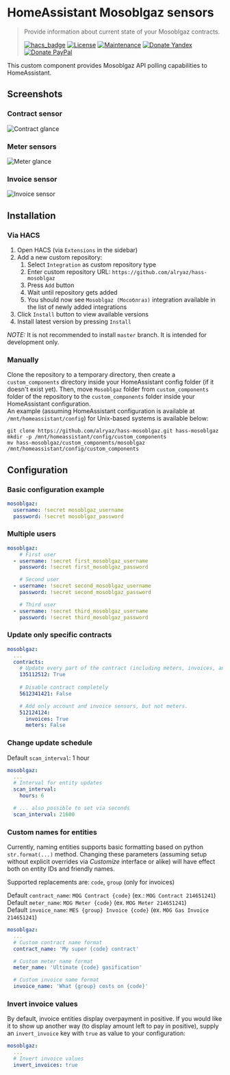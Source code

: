 # HomeAssistant Mosoblgaz sensors
> Provide information about current state of your Mosoblgaz contracts.
>
>[![hacs_badge](https://img.shields.io/badge/HACS-Custom-orange.svg)](https://github.com/custom-components/hacs)
>[![License](https://img.shields.io/badge/License-MIT-yellow.svg)](https://opensource.org/licenses/MIT)
>[![Maintenance](https://img.shields.io/badge/Maintained%3F-yes-green.svg)](https://github.com/alryaz/hass-mosoblgaz/graphs/commit-activity)
>[![Donate Yandex](https://img.shields.io/badge/Donate-Yandex-red.svg)](https://money.yandex.ru/to/410012369233217)
>[![Donate PayPal](https://img.shields.io/badge/Donate-Paypal-blueviolet.svg)](https://www.paypal.me/alryaz)

This custom component provides Mosoblgaz API polling capabilities to HomeAssistant.

## Screenshots
### Contract sensor
![Contract glance](https://raw.githubusercontent.com/alryaz/hass-mosoblgaz/master/images/contract_glance.png)

### Meter sensors
![Meter glance](https://raw.githubusercontent.com/alryaz/hass-mosoblgaz/master/images/meter_glance.png)

### Invoice sensor
![Invoice sensor](https://raw.githubusercontent.com/alryaz/hass-mosoblgaz/master/images/invoice_glance.png)

## Installation
### Via HACS
1. Open HACS (via `Extensions` in the sidebar)
1. Add a new custom repository:
   1. Select `Integration` as custom repository type
   1. Enter custom repository URL: `https://github.com/alryaz/hass-mosoblgaz`
   1. Press `Add` button
   1. Wait until repository gets added 
   1. You should now see `Mosoblgaz (Мособлгаз)` integration available in the list of newly added integrations
1. Click `Install` button to view available versions
1. Install latest version by pressing `Install`

_NOTE:_ It is not recommended to install `master` branch. It is intended for development only. 

### Manually
Clone the repository to a temporary directory, then create a `custom_components` directory inside your HomeAssistant
config folder (if it doesn't exist yet). Then, move `Mosoblgaz` folder from `custom_components` folder of
the repository to the `custom_components` folder inside your HomeAssistant configuration.  
An example (assuming HomeAssistant configuration is available at `/mnt/homeassistant/config`) for Unix-based
systems is available below:
```
git clone https://github.com/alryaz/hass-mosoblgaz.git hass-mosoblgaz
mkdir -p /mnt/homeassistant/config/custom_components
mv hass-mosoblgaz/custom_components/mosoblgaz /mnt/homeassistant/config/custom_components
```

## Configuration
### Basic configuration example
```yaml
mosoblgaz:
  username: !secret mosoblgaz_username
  password: !secret mosoblgaz_password
```

### Multiple users
```yaml
mosoblgaz:
    # First user
  - username: !secret first_mosoblgaz_username
    password: !secret first_mosoblgaz_password

    # Second user
  - username: !secret second_mosoblgaz_username
    password: !secret second_mosoblgaz_password

    # Third user
  - username: !secret third_mosoblgaz_username
    password: !secret third_mosoblgaz_password 
```

### Update only specific contracts
```yaml
mosoblgaz:
  ...
  contracts:
    # Update every part of the contract (including meters, invoices, and what's to come)
    135112512: True
    
    # Disable contract completely
    5612341421: False

    # Add only account and invoice sensors, but not meters.
    512124124:
      invoices: True
      meters: False
```

### Change update schedule
Default `scan_interval`: 1 hour  
```yaml
mosoblgaz:
  ...
  # Interval for entity updates
  scan_interval:
    hours: 6

  # ... also possible to set via seconds
  scan_interval: 21600
```

### Custom names for entities
Currently, naming entities supports basic formatting based on python `str.format(...)` method. Changing
these parameters (assuming setup without explicit overrides via *Customize* interface or alike) will have effect both on entity IDs and friendly names.
  
Supported replacements are: `code`, `group` (only for invoices)

Default `contract_name`: `MOG Contract {code}` (ex.: `MOG Contract 214651241`)  
Default `meter_name`: `MOG Meter {code}` (ex. `MOG Meter 214651241`)  
Default `invoice_name`: `MES {group} Invoice {code}` (ex. `MOG Gas Invoice 214651241`)
```yaml
mosoblgaz:
  ...
  # Custom contract name format
  contract_name: 'My super {code} contract'

  # Custom meter name format
  meter_name: 'Ultimate {code} gasification'

  # Custom invoice name format
  invoice_name: 'What {group} costs on {code}'
```

### Invert invoice values
By default, invoice entities display overpayment in positive. If you would like it to show up another way (to display
amount left to pay in positive), supply an `invert_invoice` key with `true` as value to your configuration:
```yaml
mosoblgaz:
  ...
  # Invert invoice values
  invert_invoices: true
```